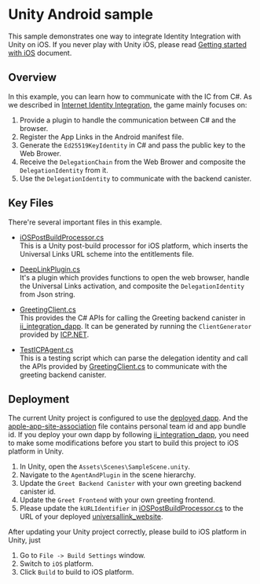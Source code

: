 # Unity Android sample

This sample demonstrates one way to integrate Identity Integration with Unity on iOS. If you never play with Unity iOS, please read [Getting started with iOS](https://docs.unity3d.com/Manual/iphone-GettingStarted.html) document.

## Overview

In this example, you can learn how to communicate with the IC from C#. As we described in [Internet Identity Integration](https://github.com/dfinity/examples/blob/master/native-apps/unity_ii_universallink/README.md#workflow), the game mainly focuses on:

1. Provide a plugin to handle the communication between C# and the browser.
2. Register the App Links in the Android manifest file.
3. Generate the `Ed25519KeyIdentity` in C# and pass the public key to the Web Brower.
4. Receive the `DelegationChain` from the Web Brower and composite the `DelegationIdentity` from it.
5. Use the `DelegationIdentity` to communicate with the backend canister.

## Key Files

There're several important files in this example.

-   [iOSPostBuildProcessor.cs](./Assets/Editor/iOSPostBuildProcessor.cs)  
    This is a Unity post-build processor for iOS platform, which inserts the Universal Links URL scheme into the entitlements file.

-   [DeepLinkPlugin.cs](./Assets/Scripts/DeepLinkPlugin.cs)  
    It's a plugin which provides functions to open the web browser, handle the Universal Links activation, and composite the `DelegationIdentity` from Json string.

-   [GreetingClient.cs](./Assets/Scripts/GreetingClient.cs)  
    This provides the C# APIs for calling the Greeting backend canister in [ii_integration_dapp](https://github.com/dfinity/examples/blob/master/native-apps/unity_ii_universallink/ii_integration_dapp/README.md). It can be generated by running the `ClientGenerator` provided by [ICP.NET](https://github.com/BoomDAO/ICP.NET).

-   [TestICPAgent.cs](./Assets/Scripts/TestICPAgent.cs)  
    This is a testing script which can parse the delegation identity and call the APIs provided by [GreetingClient.cs](./Assets/Scripts/GreetingClient.cs) to communicate with the greeting backend canister.

## Deployment

The current Unity project is configured to use the [deployed dapp](https://nytzv-wqaaa-aaaan-qixdq-cai.icp0.io). And the [apple-app-site-association](https://ms43p-uaaaa-aaaan-qixeq-cai.icp0.io/.well-known/apple-app-site-association) file contains personal team id and app bundle id. If you deploy your own dapp by following [ii_integration_dapp](https://github.com/dfinity/examples/blob/master/native-apps/unity_ii_universallink/ii_integration_dapp/README.md), you need to make some modifications before you start to build this project to iOS platform in Unity.

1. In Unity, open the `Assets\Scenes\SampleScene.unity`.
2. Navigate to the `AgentAndPlugin` in the scene hierarchy.
3. Update the `Greet Backend Canister` with your own greeting backend canister id.
4. Update the `Greet Frontend` with your own greeting frontend.
5. Please update the `kURLIdentifier` in [iOSPostBuildProcessor.cs](./Assets/Editor/iOSPostBuildProcessor.cs) to the URL of your deployed [universallink_website](https://github.com/dfinity/examples/tree/master/native-apps/unity_ii_universallink/ii_integration_dapp/src/universallink_website).

After updating your Unity project correctly, please build to iOS platform in Unity, just

1. Go to `File -> Build Settings` window.
2. Switch to `iOS` platform.
3. Click `Build` to build to iOS platform.
